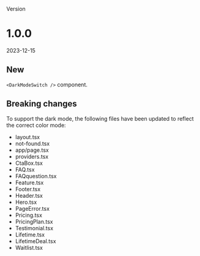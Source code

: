 Version

# 1.0.0

2023-12-15

## New

`<DarkModeSwitch />` component.

## Breaking changes

To support the dark mode, the following files have been updated to reflect the correct color mode:

- layout.tsx
- not-found.tsx
- app/page.tsx
- providers.tsx
- CtaBox.tsx
- FAQ.tsx
- FAQquestion.tsx
- Feature.tsx
- Footer.tsx
- Header.tsx
- Hero.tsx
- PageError.tsx
- Pricing.tsx
- PricingPlan.tsx
- Testimonial.tsx
- Lifetime.tsx
- LifetimeDeal.tsx
- Waitlist.tsx
